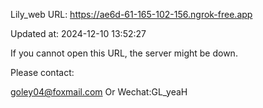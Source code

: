 Lily_web URL: https://ae6d-61-165-102-156.ngrok-free.app

Updated at: 2024-12-10 13:52:27

If you cannot open this URL, the server might be down.

Please contact: 

goley04@foxmail.com Or Wechat:GL_yeaH